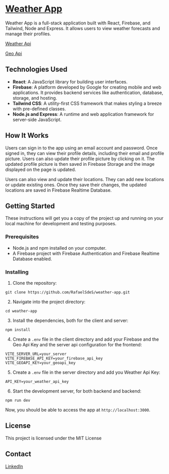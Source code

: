 # [Weather App](https://weather-app-front-end.onrender.com/)

Weather App is a full-stack application built with React, Firebase, and Tailwind, Node and Express. It allows users to view weather forecasts and manage their profiles.

[Weather Api](https://www.weatherapi.com/)

[Geo Api](https://ipgeolocation.io/)

## Technologies Used

- **React**: A JavaScript library for building user interfaces.
- **Firebase**: A platform developed by Google for creating mobile and web applications. It provides backend services like authentication, database, storage, and hosting.
- **Tailwind CSS**: A utility-first CSS framework that makes styling a breeze with pre-defined classes.
- **Node.js and Express**: A runtime and web application framework for server-side JavaScript.
## How It Works

Users can sign in to the app using an email account and password. Once signed in, they can view their profile details, including their email and profile picture. Users can also update their profile picture by clicking on it. The updated profile picture is then saved in Firebase Storage and the image displayed on the page is updated.

Users can also view and update their locations. They can add new locations or update existing ones. Once they save their changes, the updated locations are saved in Firebase Realtime Database.

## Getting Started

These instructions will get you a copy of the project up and running on your local machine for development and testing purposes.

### Prerequisites

- Node.js and npm installed on your computer.
- A Firebase project with Firebase Authentication and Firebase Realtime Database enabled.

### Installing

1. Clone the repository:

```
git clone https://github.com/RafaelSdeS/weather-app.git
```

2. Navigate into the project directory:

```
cd weather-app
```

3. Install the dependencies, both for the client and server:

```
npm install
```

4. Create a `.env` file in the client directory and add your Firebase and the Geo Api Key and the server api configuration for the frontend:
```
VITE_SERVER_URL=your_server
VITE_FIREBASE_API_KEY=your_firebase_api_key
VITE_GEOAPI_KEY=your_geoapi_key 
```

5. Create a `.env` file in the server directory and add you Weather Api Key:
```
API_KEY=your_weather_api_key
```

6. Start the development server, for both backend and backend:

```
npm run dev
```

Now, you should be able to access the app at `http://localhost:3000`.

## License

This project is licensed under the MIT License

## Contact

[LinkedIn](https://www.linkedin.com/in/rafael-silva-de-souza/)

